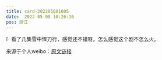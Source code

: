 ```yaml
---
title: card-202205081005
date:  2022-05-08 10:26:16
pos: 浙江
---
```

<span class="url-icon"><img alt=[吃瓜] src="https://h5.sinaimg.cn/m/emoticon/icon/default/d_chigua-7a95e6efc4.png" style="width:1em; height:1em;" /></span>看了几集雪中悍刀行，感觉还不错呀。怎么感觉这个剧不怎么火。 

来源于个人weibo：[原文链接](https://m.weibo.cn/status/Ls1Jr5vyT?mblogid=Ls1Jr5vyT)